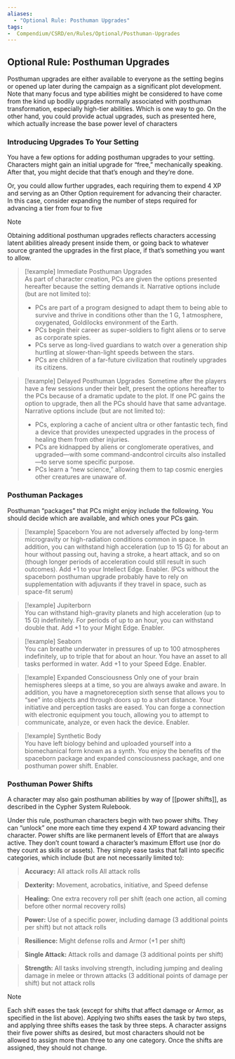 ```yaml
---
aliases:
  - "Optional Rule: Posthuman Upgrades"
tags:
-  Compendium/CSRD/en/Rules/Optional/Posthuman-Upgrades
---
```

## Optional Rule: Posthuman Upgrades

Posthuman upgrades are either available to everyone as the setting begins or opened up later during the campaign as a significant plot development. Note that many focus and type abilities might be considered to have come from the kind up bodily upgrades normally associated with posthuman transformation, especially high-tier abilities. Which is one way to go. On the other hand, you could provide actual upgrades, such as presented here, which actually increase the base power level of characters

### Introducing Upgrades To Your Setting  
You have a few options for adding posthuman upgrades to your setting. Characters might gain an initial upgrade for “free,” mechanically speaking. After that, you might decide that that’s enough and they’re done.  

Or, you could allow further upgrades, each requiring them to expend 4 XP and serving as an Other Option requirement for advancing their character. In this case, consider expanding the number of steps required for advancing a tier from four to five

>[!note]  
> Obtaining additional posthuman upgrades reflects characters accessing latent abilities already present inside them, or going back to whatever source granted the upgrades in the first place, if that’s something you want to allow.


> [!example] Immediate Posthuman Upgrades  
> As part of character creation, PCs are given the options presented hereafter because the setting demands it. Narrative options include (but are not limited to): 
> - PCs are part of a program designed to adapt them to being able to survive and thrive in conditions other than the 1 G, 1 atmosphere, oxygenated, Goldilocks environment of the Earth.  
> - PCs begin their career as super-soldiers to fight aliens or to serve as corporate spies.  
> - PCs serve as long-lived guardians to watch over a generation ship hurtling at slower-than-light speeds between the stars.  
> - PCs are children of a far-future civilization that routinely upgrades its citizens.  

> [!example] Delayed Posthuman Upgrades  
> Sometime after the players have a few sessions under their belt, present the options hereafter to the PCs because of a dramatic update to the plot. If one PC gains the option to upgrade, then all the PCs should have that same advantage. Narrative options include (but are not limited to):  
> - PCs, exploring a cache of ancient ultra or other fantastic tech, find a device that provides unexpected upgrades in the process of healing them from other injuries.  
> - PCs are kidnapped by aliens or conglomerate operatives, and upgraded—with some command-andcontrol circuits also installed—to serve some specific purpose.  
> - PCs learn a “new science,” allowing them to tap cosmic energies other creatures are unaware of.
### Posthuman Packages  

Posthuman “packages” that PCs might enjoy include the following. You should decide which are available, and which ones your PCs gain.

> [!example] Spaceborn
> You are not adversely affected by long-term microgravity or high-radiation conditions common in space. In addition, you can withstand high acceleration (up to 15 G) for about an hour without passing out, having a stroke, a heart attack, and so on (though longer periods of acceleration could still result in such outcomes). Add +1 to your Intellect Edge. Enabler. (PCs without the spaceborn posthuman upgrade probably have to rely on supplementation with adjuvants if they travel in space, such as space-fit serum)

> [!example] Jupiterborn  
> You can withstand high-gravity planets and high acceleration (up to 15 G) indefinitely. For periods of up to an hour, you can withstand double that. Add +1 to your Might Edge. Enabler. 


> [!example] Seaborn  
> You can breathe underwater in pressures of up to 100 atmospheres indefinitely, up to triple that for about an hour. You have an asset to all tasks performed in water. Add +1 to your Speed Edge. Enabler. 

> [!example] Expanded Consciousness
> Only one of your brain hemispheres sleeps at a time, so you are always awake and aware. In addition, you have a magnetoreception sixth sense that allows you to “see” into objects and through doors up to a short distance. Your initiative and perception tasks are eased. You can forge a connection with electronic equipment you touch, allowing you to attempt to communicate, analyze, or even hack the device. Enabler. 

> [!example] Synthetic Body   
> You have left biology behind and uploaded yourself into a biomechanical form known as a synth. You enjoy the benefits of the spaceborn package and expanded consciousness package, and one posthuman power shift. Enabler.

### Posthuman Power Shifts  
 A character may also gain posthuman abilities by way of [[power shifts]], as described in the Cypher System Rulebook.  
 
 Under this rule, posthuman characters begin with two power shifts. They can “unlock” one more each time they expend 4 XP toward advancing their character. Power shifts are like permanent levels of Effort that are always active. They don’t count toward a character’s maximum Effort use (nor do they count as skills or assets). They simply ease tasks that fall into specific categories, which include (but are not necessarily limited to):  
> **Accuracy:** All attack rolls All attack rolls 

>**Dexterity:** Movement, acrobatics, initiative, and Speed defense 

>**Healing:** One extra recovery roll per shift (each one action, all coming before other normal recovery rolls)  

>**Power:** Use of a specific power, including damage (3 additional points per shift) but not attack rolls 

> **Resilience:** Might defense rolls and Armor (+1 per shift) 

>**Single Attack:** Attack rolls and damage (3 additional points per shift) 

>**Strength:** All tasks involving strength, including jumping and dealing damage in melee or thrown attacks (3 additional points of damage per shift) but not attack rolls 

>[!note]  
>Each shift eases the task (except for shifts that affect damage or Armor, as specified in the list above). Applying two shifts eases the task by two steps, and applying three shifts eases the task by three steps. A character assigns their five power shifts as desired, but most characters should not be allowed to assign more than three to any one category. Once the shifts are assigned, they should not change.
